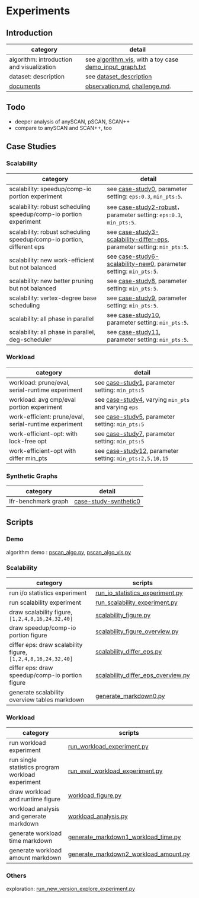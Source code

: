 # Experiments

## Introduction 

category | detail
--- | ---
algorithm: introduction and visualization | see [algorithm_vis](algorithm_vis), with a toy case [demo_input_graph.txt](algorithm_vis/demo_input_graph.txt)
dataset: description | see [dataset_description](dataset_description/ReadMe.md)
[documents](documents) | [observation.md](documents/observation.md), [challenge.md](documents/challenge.md).

## Todo

* deeper analysis of anySCAN, pSCAN, SCAN++ 
* compare to anySCAN and SCAN++, too 

## Case Studies

### Scalability

category | detail
--- | ---
scalability: speedup/comp-io portion experiment | see [case-study0](case_studies/figures-case-study0), parameter setting: `eps:0.3`, `min_pts:5`.
scalability: robust scheduling speedup/comp-io portion experiment | see [case-study2-robust](case_studies/figures-case-study2-robust)， parameter setting: `eps:0.3`, `min_pts:5`.
scalability: robust scheduling speedup/comp-io portion, different eps | see [case-study3-scalability-differ-eps](case_studies/figures-case-study3-scalability-differ-eps), parameter setting: `min_pts:5`.
scalability: new work-efficient but not balanced | see [case-study6-scalability-new0](case_studies/figures-case-study6-scalability-new0), parameter setting: `min_pts:5`.
scalability: new better pruning but not balanced | see [case-study8](case_studies/figures-case-study8-scalability-differ-eps-improved-prune), parameter setting: `min_pts:5`.
scalability: vertex-degree base scheduling | see [case-study9](case_studies/figures-case-study9-scalability-differ-eps), parameter setting: `min_pts:5`.
scalability: all phase in parallel | see [case-study10](case_studies/figures-case-study10-scalability-differ-eps), parameter setting: `min_pts:5`.
scalability: all phase in parallel, deg-scheduler | see [case-study11](case_studies/figures-case-study11-scalability-differ-eps), parameter setting: `min_pts:5`.

### Workload

category | detail
--- | ---
workload: prune/eval, serial-runtime experiment | see [case-study1](case_studies/figures-case-study1), parameter setting: `min_pts:5`
workload: avg cmp/eval portion experiment | see [case-study4](case_studies/case-study4-workload), varying `min_pts` and varying `eps`
work-efficient: prune/eval, serial-runtime experiment | see [case-study5](case_studies/figures-case-study5-workload-efficient), parameter setting: `min_pts:5`
work-efficient-opt: with lock-free opt | see [case-study7](case_studies/figures-case-study7-workload-efficient-1), parameter setting: `min_pts:5`
work-efficient-opt with differ min_pts | see [case-study12](case_studies/figures-case-study12-workload-efficient-2), parameter setting: `min_pts:2,5,10,15`

### Synthetic Graphs

category | detail
--- | ---
lfr-benchmark graph | [case-study-synthetic0](case_studies/case-study-synthetic0)

## Scripts

### Demo

algorithm demo : [pscan_algo.py](algorithm_vis/pscan_algo.py), [pscan_algo_vis.py](algorithm_vis/pscan_algo_vis.py)

### Scalability 

category | scripts
--- | ---
run i/o statistics experiment | [run_io_statistics_experiment.py](run_io_statistics_experiment.py)
run scalability experiment | [run_scalability_experiment.py](run_scalability_experiment.py)
draw scalability figure, `[1,2,4,8,16,24,32,40]`| [scalability_figure.py](scalability_figure.py)
draw speedup/comp-io portion figure | [scalability_figure_overview.py](scalability_figure_overview.py)
differ eps: draw scalability figure, `[1,2,4,8,16,24,32,40]` | [scalability_differ_eps.py](scalability_differ_eps.py)
differ eps: draw speedup/comp-io portion figure | [scalability_differ_eps_overview.py](scalability_differ_eps_overview.py)
generate scalability overview tables markdown |  [generate_markdown0.py](playground/generate_markdown0.py)

### Workload

category | scripts
--- | ---
run workload experiment | [run_workload_experiment.py](run_workload_experiment.py)
run single statistics program workload experiment | [run_eval_workload_experiment.py](run_eval_workload_experiment.py)
draw workload and runtime figure | [workload_figure.py](workload_figure.py)
workload analysis and generate markdown | [workload_analysis.py](workload_analysis.py)
generate workload time markdown | [generate_markdown1_workload_time.py](playground/generate_markdown1_workload_time.py)
generate workload amount markdown | [generate_markdown2_workload_amount.py](playground/generate_markdown2_workload_amount.py)

### Others

exploration: [run_new_version_explore_experiment.py](run_new_version_explore_experiment.py)
